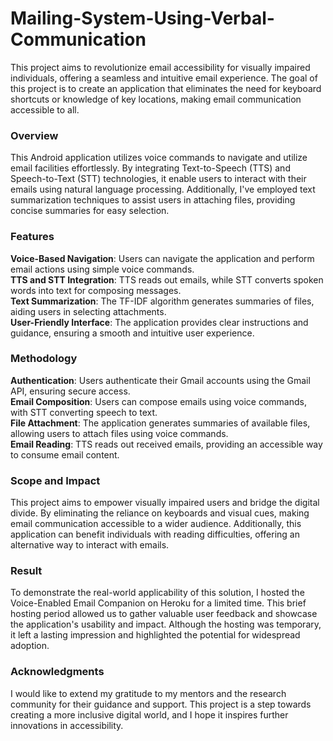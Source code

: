 # Mailing-System-Using-Verbal-Communication
This project aims to revolutionize email accessibility for visually impaired individuals, offering a seamless and intuitive email experience. The goal of this project is to create an application that eliminates the need for keyboard shortcuts or knowledge of key locations, making email communication accessible to all.

### Overview
This Android application utilizes voice commands to navigate and utilize email facilities effortlessly. By integrating Text-to-Speech (TTS) and Speech-to-Text (STT) technologies, it enable users to interact with their emails using natural language processing. Additionally, I've employed text summarization techniques to assist users in attaching files, providing concise summaries for easy selection.

### Features
**Voice-Based Navigation**: Users can navigate the application and perform email actions using simple voice commands. <br>
**TTS and STT Integration**: TTS reads out emails, while STT converts spoken words into text for composing messages.<br>
**Text Summarization**: The TF-IDF algorithm generates summaries of files, aiding users in selecting attachments.<br>
**User-Friendly Interface**: The application provides clear instructions and guidance, ensuring a smooth and intuitive user experience.<br>

### Methodology

**Authentication**: Users authenticate their Gmail accounts using the Gmail API, ensuring secure access.<br>
**Email Composition**: Users can compose emails using voice commands, with STT converting speech to text.<br>
**File Attachment**: The application generates summaries of available files, allowing users to attach files using voice commands.<br>
**Email Reading**: TTS reads out received emails, providing an accessible way to consume email content.<br>

### Scope and Impact
This project aims to empower visually impaired users and bridge the digital divide. By eliminating the reliance on keyboards and visual cues, making email communication accessible to a wider audience. Additionally, this application can benefit individuals with reading difficulties, offering an alternative way to interact with emails.

### Result
To demonstrate the real-world applicability of this solution, I hosted the Voice-Enabled Email Companion on Heroku for a limited time. This brief hosting period allowed us to gather valuable user feedback and showcase the application's usability and impact. Although the hosting was temporary, it left a lasting impression and highlighted the potential for widespread adoption.

### Acknowledgments
I would like to extend my gratitude to my mentors and the research community for their guidance and support. This project is a step towards creating a more inclusive digital world, and I hope it inspires further innovations in accessibility.
